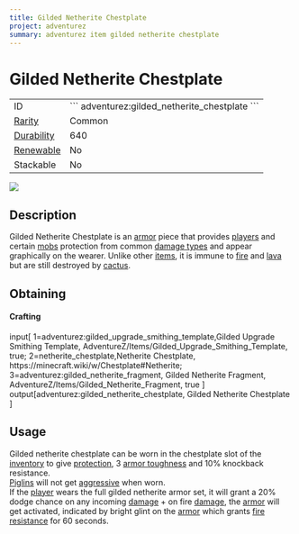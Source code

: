 ```yaml
---
title: Gilded Netherite Chestplate
project: adventurez
summary: adventurez item gilded netherite chestplate
---
```

# Gilded Netherite Chestplate
<div class="main_table">
<div class="left_main_table">
<table class="left_table">
    <tbody>
        <tr>
            <td class="first-column">ID</td>
            <td class="second-column">
            ```
            adventurez:gilded_netherite_chestplate
            ```
            </td>
        </tr>
        <tr id="linear-top">
            <td class="first-column"><a href="https://minecraft.wiki/w/Rarity" target="_blank">Rarity</a></td>
            <td class="second-column">Common</td>
        </tr>
        <tr id="linear-top">
            <td class="first-column"><a href="https://minecraft.wiki/w/Durability" target="_blank">Durability</a></td>
            <td class="second-column">640</td>
        </tr>
        <tr id="linear-top">
            <td class="first-column"><a href="https://minecraft.wiki/w/Renewable_resource" target="_blank">Renewable</a></td>
            <td class="second-column">No</td>
        </tr>
        <tr id="linear-top">
            <td class="first-column">Stackable</td>
            <td class="second-column">No</td>
        </tr>
    </tbody>
</table>
</div>
    <img src="/wiki/assets/adventurez/items/gilded_netherite_chestplate.png" loading="lazy" class="right_img_table"/>
</div>

## Description
Gilded Netherite Chestplate is an [armor](https://minecraft.wiki/w/Armor) piece that provides [players](https://minecraft.wiki/w/Player) and certain [mobs](https://minecraft.wiki/w/Mob) protection from common [damage types](https://minecraft.wiki/w/Damage_type) and appear graphically on the wearer. Unlike other [items](https://minecraft.wiki/w/Item), it is immune to [fire](https://minecraft.wiki/w/Fire) and [lava](https://minecraft.wiki/w/Lava) but are still destroyed by [cactus](https://minecraft.wiki/w/Cactus).

## Obtaining
#### Crafting
<div id="crafting-table">
<div class="crafting-element" crafting-type="smithing">
input[
    1=adventurez:gilded_upgrade_smithing_template,Gilded Upgrade Smithing Template, AdventureZ/Items/Gilded_Upgrade_Smithing_Template, true; 
    2=netherite_chestplate,Netherite Chestplate, https://minecraft.wiki/w/Chestplate#Netherite; 
    3=adventurez:gilded_netherite_fragment, Gilded Netherite Fragment, AdventureZ/Items/Gilded_Netherite_Fragment, true
]
output[adventurez:gilded_netherite_chestplate, Gilded Netherite Chestplate ]
</div>
</div>

## Usage
Gilded netherite chestplate can be worn in the chestplate slot of the [inventory](https://minecraft.wiki/w/Inventory) to give <span class="icon-element" icon-count="8" icon-id="armor"></span> [protection](https://minecraft.wiki/w/Armor#Protection), 3 [armor toughness](https://minecraft.wiki/w/Armor_toughness) and 10% knockback resistance.  
[Piglins](https://minecraft.wiki/w/Piglin) will not get [aggressive](https://minecraft.wiki/w/Piglin#Aggravation) when worn.  
If the [player](https://minecraft.wiki/w/Player) wears the full gilded netherite armor set, it will grant a 20% dodge chance on any incoming [damage](https://minecraft.wiki/w/Damage) + on fire [damage](https://minecraft.wiki/w/Damage), the [armor](https://minecraft.wiki/w/Armor) will get activated, indicated by bright glint on the [armor](https://minecraft.wiki/w/Armor) which grants [fire resistance](https://minecraft.wiki/w/Fire_Resistance) for 60 seconds.
